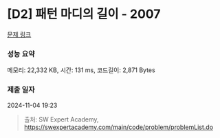 # [D2] 패턴 마디의 길이 - 2007 

[문제 링크](https://swexpertacademy.com/main/code/problem/problemDetail.do?contestProbId=AV5P1kNKAl8DFAUq) 

### 성능 요약

메모리: 22,332 KB, 시간: 131 ms, 코드길이: 2,871 Bytes

### 제출 일자

2024-11-04 19:23



> 출처: SW Expert Academy, https://swexpertacademy.com/main/code/problem/problemList.do